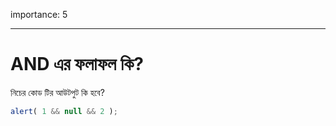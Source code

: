importance: 5

---

# AND এর ফলাফল কি?

নিচের কোড টির আউটপুট কি হবে?

```js
alert( 1 && null && 2 );
```


